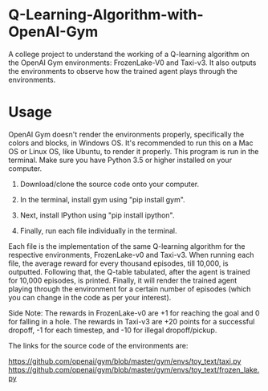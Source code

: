 # Q-Learning-Algorithm-with-OpenAI-Gym
A college project to understand the working of a Q-learning algorithm on the OpenAI Gym environments: FrozenLake-V0 and Taxi-v3. It also outputs the environments to observe how the trained agent plays through the environments.

# Usage
OpenAI Gym doesn't render the environments properly, specifically the colors and blocks, in Windows OS. It's recommended to run this on a Mac OS or Linux OS, like Ubuntu, to render it properly. This program is run in the terminal. Make sure you have Python 3.5 or higher installed on your computer.

1. Download/clone the source code onto your computer.

2. In the terminal, install gym using "pip install gym".

3. Next, install IPython using "pip install ipython".

4. Finally, run each file individually in the terminal.

Each file is the implementation of the same Q-learning algorithm for the respective environments, FrozenLake-v0 and Taxi-v3. When running each file, the average reward for every thousand episodes, till 10,000, is outputted. Following that, the Q-table tabulated, after the agent is trained for 10,000 episodes, is printed. Finally, it will render the trained agent playing through the environment for a certain number of episodes (which you can change in the code as per your interest). 

Side Note: The rewards in FrozenLake-v0 are +1 for reaching the goal and 0 for falling in a hole. The rewards in Taxi-v3 are +20 points for a successful dropoff, -1 for each timestep, and -10 for illegal dropoff/pickup.

The links for the source code of the environments are:

https://github.com/openai/gym/blob/master/gym/envs/toy_text/taxi.py
https://github.com/openai/gym/blob/master/gym/envs/toy_text/frozen_lake.py
